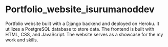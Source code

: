 # Portfolio_website_isurumanoddev
Portfolio website built with a Django backend and deployed on Heroku. It utilizes a PostgreSQL database to store data. The frontend is built with HTML, CSS, and JavaScript. The website serves as a showcase for the my work and skills.

